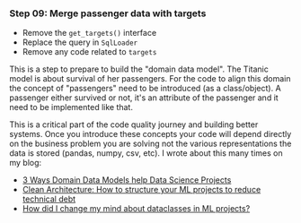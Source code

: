 ### Step 09: Merge passenger data with targets

- Remove the `get_targets()` interface
- Replace the query in `SqlLoader`
- Remove any code related to `targets`

This is a step to prepare to build the "domain data model". The Titanic model is about survival of her passengers. For the code to align this domain the concept of "passengers" need to be introduced (as a class/object). A passenger either survived or not, it's an attribute of the passenger and it need to be implemented like that.

This is a critical part of the code quality journey and building better systems. Once you introduce these concepts your code will depend directly on the business problem you are solving not the various representations the data is stored (pandas, numpy, csv, etc). I wrote about this many times on my blog:

- [3 Ways Domain Data Models help Data Science Projects](https://laszlo.substack.com/p/3-ways-domain-data-models-help-data)
- [Clean Architecture: How to structure your ML projects to reduce technical debt](https://laszlo.substack.com/p/slides-for-my-talk-at-pydata-london)
- [How did I change my mind about dataclasses in ML projects?](https://laszlo.substack.com/p/how-did-i-change-my-mind-about-dataclasses)
